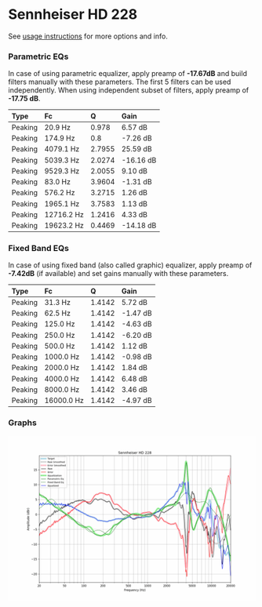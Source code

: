 # Sennheiser HD 228
See [usage instructions](https://github.com/jaakkopasanen/AutoEq#usage) for more options and info.

### Parametric EQs
In case of using parametric equalizer, apply preamp of **-17.67dB** and build filters manually
with these parameters. The first 5 filters can be used independently.
When using independent subset of filters, apply preamp of **-17.75 dB**.

| Type    | Fc         |      Q | Gain      |
|:--------|:-----------|:-------|:----------|
| Peaking | 20.9 Hz    | 0.978  | 6.57 dB   |
| Peaking | 174.9 Hz   | 0.8    | -7.26 dB  |
| Peaking | 4079.1 Hz  | 2.7955 | 25.59 dB  |
| Peaking | 5039.3 Hz  | 2.0274 | -16.16 dB |
| Peaking | 9529.3 Hz  | 2.0055 | 9.10 dB   |
| Peaking | 83.0 Hz    | 3.9604 | -1.31 dB  |
| Peaking | 576.2 Hz   | 3.2715 | 1.26 dB   |
| Peaking | 1965.1 Hz  | 3.7583 | 1.13 dB   |
| Peaking | 12716.2 Hz | 1.2416 | 4.33 dB   |
| Peaking | 19623.2 Hz | 0.4469 | -14.18 dB |

### Fixed Band EQs
In case of using fixed band (also called graphic) equalizer, apply preamp of **-7.42dB**
(if available) and set gains manually with these parameters.

| Type    | Fc         |      Q | Gain     |
|:--------|:-----------|:-------|:---------|
| Peaking | 31.3 Hz    | 1.4142 | 5.72 dB  |
| Peaking | 62.5 Hz    | 1.4142 | -1.47 dB |
| Peaking | 125.0 Hz   | 1.4142 | -4.63 dB |
| Peaking | 250.0 Hz   | 1.4142 | -6.20 dB |
| Peaking | 500.0 Hz   | 1.4142 | 1.12 dB  |
| Peaking | 1000.0 Hz  | 1.4142 | -0.98 dB |
| Peaking | 2000.0 Hz  | 1.4142 | 1.84 dB  |
| Peaking | 4000.0 Hz  | 1.4142 | 6.48 dB  |
| Peaking | 8000.0 Hz  | 1.4142 | 3.46 dB  |
| Peaking | 16000.0 Hz | 1.4142 | -4.97 dB |

### Graphs
![](./Sennheiser%20HD%20228.png)